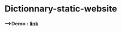 # Dictionnary-static-website

### -->Demo :  [link](https://addimohammedsaid.github.io/Dictionnary-static-website/index.html)